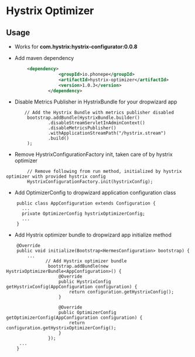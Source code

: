 # Hystrix Optimizer

## Usage

* Works for **com.hystrix:hystrix-configurator:0.0.8**

* Add maven dependency
```xml
        <dependency>
                    <groupId>io.phonepe</groupId>
                    <artifactId>hystrix-optimizer</artifactId>
                    <version>1.0.3</version>
                </dependency>

```
* Disable Metrics Publisher in HystrixBundle for your dropwizard app

```aidl
       // Add the Hystrix Bundle with metrics publisher disabled
        bootstrap.addBundle(HystrixBundle.builder()
                .disableStreamServletInAdminContext()
                .disableMetricsPublisher()
                .withApplicationStreamPath("/hystrix.stream")
                .build()
        );
```

* Remove HystrixConfigurationFactory init, taken care of by hystrix optimizer
```aidl
        // Remove following from run method, initialized by hystrix optimizer with provided hystrix config
        HystrixConfigurationFactory.init(hystrixConfig);

```
* Add OptimizerConfig to dropwizard application configuration class
```aidl
    public class AppConfiguration extends Configuration {
      ...
      private OptimizerConfig hystrixOptimizerConfig;
      ...
    }
```

* Add Hystrix optimizer bundle to dropwizard app initialize method
```aidl
    @Override
    public void initialize(Bootstrap<HermesConfiguration> bootstrap) {
        ...
               // Add Hystrix optimizer bundle
                bootstrap.addBundle(new HystrixOptimizerBundle<AppConfiguration>() {
                    @Override
                    public HystrixConfig getHystrixConfig(AppConfiguration configuration) {
                        return configuration.getHystrixConfig();
                    }
        
                    @Override
                    public OptimizerConfig getOptimizerConfig(AppConfiguration configuration) {
                        return configuration.getHystrixOptimizerConfig();
                    }
                });
     ...           
    }
```
